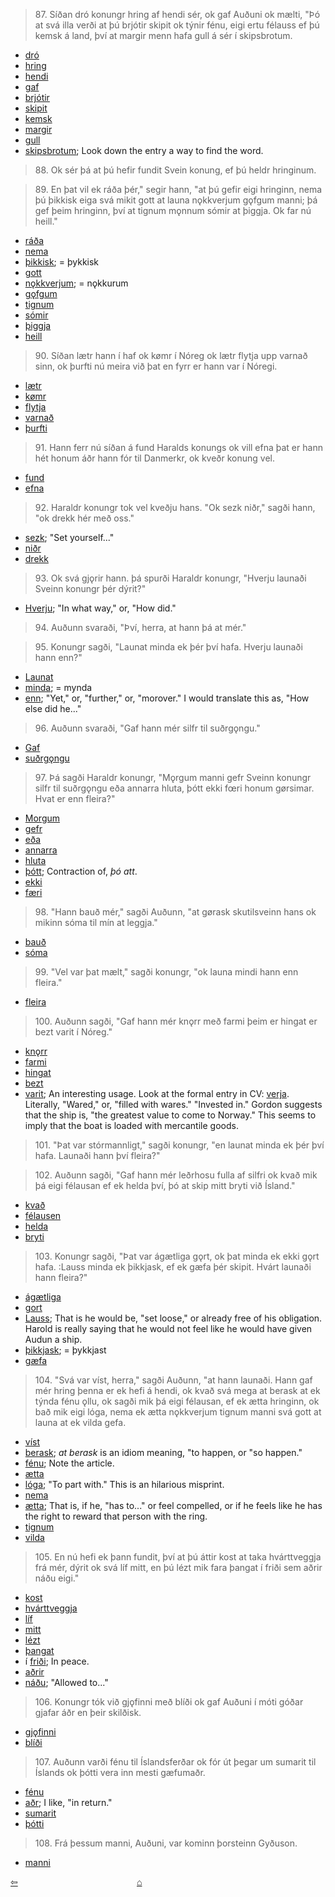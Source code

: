 >87\. Síðan dró konungr hring af hendi sér, ok gaf Auðuni ok mælti, "Þó at svá illa verði at þú brjótir skipit ok týnir fénu, eigi ertu félauss ef þú kemsk á land, því at margir menn hafa gull á sér í skipsbrotum. 

* [dró](https://en.wiktionary.org/wiki/draga#Old_Norse)
* [hring](http://www.germanic-lexicon-project.org/cgi-bin/gmc_search_v3?cmd=viewthis&id=cv:b0285:16)
* [hendi](https://en.wiktionary.org/wiki/h%C7%ABnd#Old_Norse)
* [gaf](https://en.wiktionary.org/wiki/gefa#Old_Norse)
* [brjótir](https://en.wiktionary.org/wiki/brj%C3%B3ta#Old_Norse)
* [skipit](https://en.wiktionary.org/wiki/skip#Old_Norse)
* [kemsk](https://en.wiktionary.org/wiki/koma#Old_Norse)
* [margir](https://en.wiktionary.org/wiki/margr)
* [gull](https://en.wiktionary.org/wiki/gull#Old_Norse)
* [skipsbrotum](http://www.germanic-lexicon-project.org/cgi-bin/gmc_search_v3?cmd=viewthis&id=cv:b0080:65); Look down the entry a way to find the word.

>88\. Ok sér þá at þú hefir fundit Svein konung, ef þú heldr hringinum.

>89\. En þat vil ek ráða þér," segir hann, "at þú gefir eigi hringinn, nema þú þikkisk eiga svá mikit gott at launa nǫkkverjum gǫfgum manni; þá gef þeim hringinn, því at tignum mǫnnum sómir at þiggja. Ok far nú heill."

* [ráða](https://en.wiktionary.org/wiki/r%C3%A1%C3%B0a#Old_Norse)
* [nema](https://en.wiktionary.org/wiki/nema#Etymology_2_2)
* [þikkisk](https://en.wiktionary.org/wiki/%C3%BEykkja#Old_Norse); = þykkisk
* [gott](https://en.wiktionary.org/wiki/g%C3%B3%C3%B0r)
* [nǫkkverjum](https://en.wiktionary.org/wiki/n%C7%ABkkurr); = nǫkkurum
* [gǫfgum](https://en.wiktionary.org/wiki/g%C7%ABfugr#Old_Norse)
* [tignum](https://en.wiktionary.org/wiki/tignum#Old_Norse)
* [sómir](http://www.germanic-lexicon-project.org/cgi-bin/gmc_search_v3?cmd=viewthis&id=cv:b0579:32)
* [þiggja](https://en.wiktionary.org/wiki/%C3%BEiggja#Old_Norse)
* [heill](https://en.wiktionary.org/wiki/heill)

>90\. Síðan lætr hann í haf ok kømr í Nóreg ok lætr flytja upp varnað sinn, ok þurfti nú meira við þat en fyrr er hann var í Nóregi.

* [lætr](https://en.wiktionary.org/wiki/l%C3%A1ta#Old_Norse)
* [kømr](https://en.wiktionary.org/wiki/l%C3%A1ta#Old_Norse)
* [flytja](https://en.wiktionary.org/wiki/l%C3%A1ta#Old_Norse)
* [varnað](http://www.germanic-lexicon-project.org/cgi-bin/gmc_search_v3?cmd=viewthis&id=cv:b0681:2)
* [þurfti](https://en.wiktionary.org/wiki/%C3%BEurfa#Old_Norse)

>91\. Hann ferr nú síðan á fund Haralds konungs ok vill efna þat er hann hét honum áðr hann fór til Danmerkr, ok kveðr konung vel.

* [fund](https://en.wiktionary.org/wiki/fundr)
* [efna](https://en.wiktionary.org/wiki/efna#Old_Norse)

>92\. Haraldr konungr tok vel kveðju hans. "Ok sezk niðr," sagði hann, "ok drekk hér með oss."

* [sezk](https://en.wiktionary.org/wiki/setja#Old_Norse); "Set yourself..." 
* [niðr](https://en.wiktionary.org/wiki/ni%C3%B0r)
* [drekk](https://en.wiktionary.org/wiki/drekka#Old_Norse)

>93\. Ok svá gjǫrir hann. þá spurði Haraldr konungr, "Hverju launaði Sveinn konungr þér dýrit?"

* [Hverju](https://en.wiktionary.org/wiki/hverr#Etymology_2); "In what way," or, "How did."

>94\. Auðunn svaraði, "Því, herra, at hann þá at mér."


>95\. Konungr sagði, "Launat minda ek þér því hafa. Hverju launaði hann enn?"

* [Launat](http://www.germanic-lexicon-project.org/cgi-bin/gmc_search_v3?cmd=viewthis&id=cv:b0375:6)
* [minda](https://en.wiktionary.org/wiki/munu#Old_Norse); = mynda
* [enn](https://en.wiktionary.org/wiki/enn#Adverb_3); "Yet," or, "further," or, "morover." I would translate this as, "How else did he..."

>96\. Auðunn svaraði, "Gaf hann mér silfr til suðrgǫngu."

* [Gaf](https://en.wiktionary.org/wiki/gefa#Old_Norse)
* [suðrgǫngu](http://www.germanic-lexicon-project.org/cgi-bin/gmc_search_v3?cmd=viewthis&id=cv:b0603:20)

>97\. Þá sagði Haraldr konungr, "Mǫrgum manni gefr Sveinn konungr silfr til suðrgǫngu eða annarra hluta, þótt ekki fœri honum gørsimar. Hvat er enn fleira?"

* [Morgum](https://en.wiktionary.org/wiki/margr)
* [gefr](https://en.wiktionary.org/wiki/gefa#Old_Norse)
* [eða](https://en.wiktionary.org/wiki/e%C3%B0a)
* [annarra](https://en.wiktionary.org/wiki/annarr)
* [hluta](https://en.wiktionary.org/wiki/hlutr)
* [þótt](https://en.wiktionary.org/wiki/%C3%BE%C3%B3); Contraction of, _þó att_.
* [ekki](https://en.wiktionary.org/wiki/ekki#Adverb_2)
* [færi](https://en.wiktionary.org/wiki/fara#Old_Norse)

>98\. "Hann bauð mér," sagði Auðunn, "at gørask skutilsveinn hans ok mikinn sóma til mín at leggja."

* [bauð](https://en.wiktionary.org/wiki/bi%C3%B0ja#Old_Norse)
* [sóma](http://www.germanic-lexicon-project.org/cgi-bin/gmc_search_v3?cmd=viewthis&id=cv:b0579:32)

>99\. "Vel var þat mælt," sagði konungr, "ok launa mindi hann enn fleira."

* [fleira](https://en.wiktionary.org/wiki/fleiri#Icelandic)

>100\. Auðunn sagði, "Gaf hann mér knǫrr með farmi þeim er hingat er bezt varit í Nóreg."

* [knǫrr](http://www.germanic-lexicon-project.org/cgi-bin/gmc_search_v3?cmd=viewthis&id=cv:b0347:16)
* [farmi](http://www.germanic-lexicon-project.org/cgi-bin/gmc_search_v3?cmd=viewthis&id=cv:b0144:26)
* [hingat](http://www.germanic-lexicon-project.org/cgi-bin/gmc_search_v3?cmd=viewthis&id=cv:b0262:51)
* [bezt](https://en.wiktionary.org/wiki/betr)
* [varit](); An interesting usage. Look at the formal entry in CV: [verja](http://www.germanic-lexicon-project.org/cgi-bin/gmc_search_v3?cmd=viewthis&id=cv:b0697:22). Literally, "Wared," or, "filled with wares." "Invested in." Gordon suggests that the ship is, "the greatest value to come to Norway." This seems to imply that the boat is loaded with mercantile goods.

>101\. "Þat var stórmannligt," sagði konungr, "en launat minda ek þér því hafa. Launaði hann því fleira?"

>102\. Auðunn sagði, "Gaf hann mér leðrhosu fulla af silfri ok kvað mik þá eigi félausan ef ek helda því, þó at skip mitt bryti við Ísland."

* [kvað](https://en.wiktionary.org/wiki/kve%C3%B0a#Old_Norse)
* [félausen](http://www.germanic-lexicon-project.org/cgi-bin/gmc_search_v3?cmd=viewthis&id=cv:b0148:2)
* [helda](https://en.wiktionary.org/wiki/halda#Old_Norse)
* [bryti](https://en.wiktionary.org/wiki/brj%C3%B3ta#Old_Norse)

>103\. Konungr sagði, "Þat var ágætliga gǫrt, ok þat minda ek ekki gǫrt hafa. :Lauss minda ek þikkjask, ef ek gæfa þér skipit. Hvárt launaði hann fleira?"

* [ágætliga](http://www.germanic-lexicon-project.org/cgi-bin/gmc_search_v3?cmd=viewthis&id=cv:b0040:41)
* [gort](https://en.wiktionary.org/wiki/gera)
* [Lauss](https://en.wiktionary.org/wiki/lauss#Old_Norse); That is he would be, "set loose," or already free of his obligation. Harold is really saying that he would not feel like he would have given Audun a ship.
* [þikkjask](https://en.wiktionary.org/wiki/%C3%BEykkja#Old_Norse); = þykkjast
* [gæfa](https://en.wiktionary.org/wiki/gefa#Old_Norse)

>104\. "Svá var víst, herra," sagði Auðunn, "at hann launaði. Hann gaf mér hring þenna er ek hefi á hendi, ok kvað svá mega at berask at ek týnda fénu ǫllu, ok sagði mik þá eigi félausan, ef ek ætta hringinn, ok bað mik eigi lóga, nema ek ætta nǫkkverjum tignum manni svá gott at launa at ek vilda gefa. 

* [víst](https://en.wiktionary.org/wiki/v%C3%ADst)
* [berask](https://en.wiktionary.org/wiki/bera#Verb_7); _at berask_ is an idiom meaning, "to happen, or "so happen."
* [fénu](https://en.wiktionary.org/wiki/f%C3%A9#Noun_3); Note the article.
* [ætta](https://en.wiktionary.org/wiki/eiga#Verb_4)
* [lóga](http://www.germanic-lexicon-project.org/cgi-bin/gmc_search_v3?cmd=viewthis&id=cv:b0399:2); "To part with." This is an hilarious misprint.
* [nema](https://en.wiktionary.org/wiki/nema#Conjugation_3)
* [ætta](https://en.wiktionary.org/wiki/eiga#Conjugation_3); That is, if he, "has to..." or feel compelled, or if he feels like he has the right to reward that person with the ring.
* [tignum](https://en.wiktionary.org/wiki/tign#Old_Norse)
* [vilda](https://en.wiktionary.org/wiki/vilja#Verb_4)

>105\. En nú hefi ek þann fundit, því at þú áttir kost at taka hvárttveggja frá mér, dýrit ok svá líf mitt, en þú lézt mik fara þangat í friði sem aðrir náðu eigi."

* [kost](https://en.wiktionary.org/wiki/kostr)
* [hvárttveggja](https://en.wiktionary.org/wiki/hv%C3%A1rrtveggja)
* [líf](https://en.wiktionary.org/wiki/l%C3%ADf#Old_Norse)
* [mitt](https://en.wiktionary.org/wiki/minn#Old_Norse)
* [lézt](https://en.wiktionary.org/wiki/l%C3%A1ta#Old_Norse)
* [þangat](http://www.germanic-lexicon-project.org/cgi-bin/gmc_search_v3?cmd=viewthis&id=cv:b0730:6)
* í [friði](https://en.wiktionary.org/wiki/fri%C3%B0r); In peace.
* [aðrir](https://en.wiktionary.org/wiki/annarr)
* [náðu](https://en.wiktionary.org/wiki/n%C3%A1#Old_Norse); "Allowed to..."

>106\. Konungr tók við gjǫfinni með blíði ok gaf Auðuni í móti góðar gjafar áðr en þeir skilðisk.

* [gjǫfinni](https://en.wiktionary.org/wiki/gj%C7%ABf)
* [blíði](http://www.germanic-lexicon-project.org/cgi-bin/gmc_search_v3?cmd=viewthis&id=cv:b0069:24)

>107\. Auðunn varði fénu til Íslandsferðar ok fór út þegar um sumarit til Íslands ok þótti vera inn mesti gæfumaðr.

* [fénu](https://en.wiktionary.org/wiki/f%C3%A9#Old_Norse)
* [aðr](https://en.wiktionary.org/wiki/%C3%A1%C3%B0r); I like, "in return."
* [sumarit](https://en.wiktionary.org/wiki/sumar#Old_Norse)
* [þótti](https://en.wiktionary.org/wiki/%C3%BEykkja#Old_Norse)

>108\. Frá þessum manni, Auðuni, var kominn þorsteinn Gyðuson.

* [manni](https://en.wiktionary.org/wiki/ma%C3%B0r)

<div style="float: left"><a href="http://rcblack.net/reader/audun4">⇦</a></div>
<div style="margin: 0 auto; width: 100px;"><a href="http://rcblack.net/reader/front">&#8962;</a></div>

